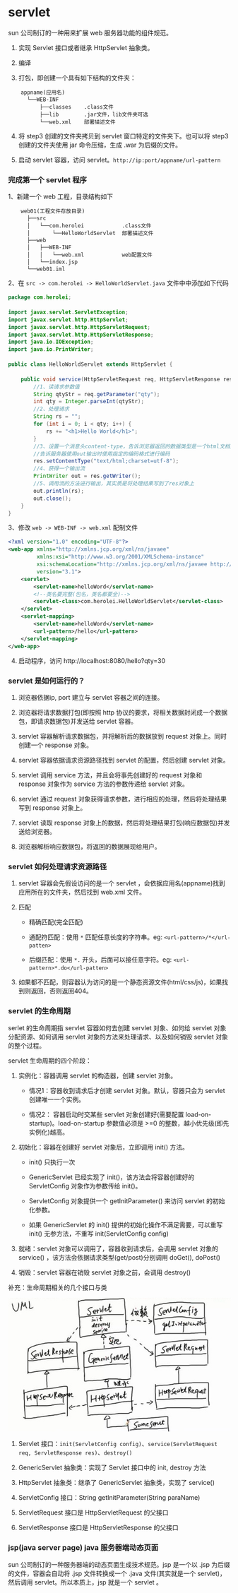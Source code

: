 # servlet

sun 公司制订的一种用来扩展 web 服务器功能的组件规范。

1. 实现 Servlet 接口或者继承 HttpServlet 抽象类。

2. 编译

3. 打包，即创建一个具有如下结构的文件夹：

```
    appname(应用名)
      └──WEB-INF
          ├──classes    .class文件
          ├──lib        .jar文件，lib文件夹可选
          └──web.xml    部署描述文件
```

4. 将 step3 创建的文件夹拷贝到 servlet 窗口特定的文件夹下。也可以将 step3 创建的文件夹使用 jar 命令压缩，生成 .war 为后缀的文件。
 
5. 启动 servlet 容器，访问 servlet。`http://ip:port/appname/url-pattern`


### 完成第一个 servlet 程序

1、新建一个 web 工程，目录结构如下

```
    web01(工程文件存放目录)
      ├──src
      │   └──com.herolei            .class文件
      │       └──HelloWorldServlet  部署描述文件 
      ├──web
      │   ├──WEB-INF
      │   │   └──web.xml            web配置文件
      │   └──index.jsp
      └──web01.iml
```

2、在 `src -> com.herolei -> HelloWorldServlet.java` 文件中中添加如下代码

```java
package com.herolei;

import javax.servlet.ServletException;
import javax.servlet.http.HttpServlet;
import javax.servlet.http.HttpServletRequest;
import javax.servlet.http.HttpServletResponse;
import java.io.IOException;
import java.io.PrintWriter;

public class HelloWorldServlet extends HttpServlet {

    public void service(HttpServletRequest req, HttpServletResponse res) throws IOException, ServletException {
        //1、读请求参数值
        String qtyStr = req.getParameter("qty");
        int qty = Integer.parseInt(qtyStr);
        //2、处理请求
        String rs = "";
        for (int i = 0; i < qty; i++) {
            rs += "<h1>Hello World</h1>";
        }
        //3、设置一个消息头content-type，告诉浏览器返回的数据类型是一个html文档及编码格式
        //告诉服务器使用out输出时使用指定的编码格式进行编码
        res.setContentType("text/html;charset=utf-8");
        //4、获得一个输出流
        PrintWriter out = res.getWriter();
        //5、调用流的方法进行输出，其实质是将处理结果写到了res对象上
        out.println(rs);
        out.close();
    }
}
```

3、修改 `web -> WEB-INF -> web.xml` 配制文件 

```xml
<?xml version="1.0" encoding="UTF-8"?>
<web-app xmlns="http://xmlns.jcp.org/xml/ns/javaee"
         xmlns:xsi="http://www.w3.org/2001/XMLSchema-instance"
         xsi:schemaLocation="http://xmlns.jcp.org/xml/ns/javaee http://xmlns.jcp.org/xml/ns/javaee/web-app_3_1.xsd"
         version="3.1">
    <servlet>
        <servlet-name>helloWord</servlet-name>
        <!--类名要完整(包名，类名都要全)-->
        <servlet-class>com.herolei.HelloWorldServlet</servlet-class>
    </servlet>
    <servlet-mapping>
        <servlet-name>helloWord</servlet-name>
        <url-pattern>/hello</url-pattern>
    </servlet-mapping>
</web-app>
```

4. 启动程序，访问 http://localhost:8080/hello?qty=30

### servlet 是如何运行的？

1. 浏览器依据ip, port 建立与 servlet 容器之间的连接。

2. 浏览器将请求数据打包(即按照 http 协议的要求，将相关数据封闭成一个数据包，即请求数据包)并发送给 servlet 容器。

3. servlet 容器解析请求数据包，并将解析后的数据放到 request 对象上。同时创建一个 response 对象。

4. servlet 容器依据请求资源路径找到 servlet 的配置，然后创建 servlet 对象。

5. servlet 调用 service 方法，并且会将事先创建好的 request 对象和 response 对象作为 service 方法的参数传递给 servlet 对象。

6. servlet 通过 request 对象获得请求参数，进行相应的处理，然后将处理结果写到 response 对象上。

7. servlet 读取 response 对象上的数据，然后将处理结果打包(响应数据包)并发送给浏览器。

8. 浏览器解析响应数据包，将返回的数据展现给用户。

### servlet 如何处理请求资源路径

1. servlet 容器会先假设访问的是一个 servlet ，会依据应用名(appname)找到应用所在的文件夹，然后找到 web.xml 文件。

2. 匹配 <url-pattern></url-pattern>

    * 精确匹配(完全匹配)
    
    * 通配符匹配：使用 `*` 匹配任意长度的字符串。eg: `<url-pattern>/*</url-patten>`
        
    * 后缀匹配：使用 `*.` 开头，后面可以接任意字符。eg: `<url-pattern>*.do</url-patten>`
    
3. 如果都不匹配，则容器认为访问的是一个静态资源文件(html/css/js)，如果找到则返回，否则返回404。

### servlet 的生命周期

serlet 的生命周期指 servlet 容器如何去创建 servlet 对象、如何给 servlet 对象分配资源、如何调用 servlet 对象的方法来处理请求、以及如何销毁 servlet 对象的整个过程。

servlet 生命周期的四个阶段：

1. 实例化：容器调用 servlet 的构造器，创建 servlet 对象。

    * 情况1：容器收到请求后才创建 servlet 对象。默认，容器只会为 servlet 创建唯一一个实例。
    
    * 情况2： 容器启动时交某些 servlet 对象创建好(需要配置 load-on-startup)。load-on-startup 参数值必须是 >=0 的整数，越小优先级(即先实例化)越高。
    
2. 初始化：容器在创建好 servlet 对象后，立即调用 init() 方法。

    * init() 只执行一次
    
    * GenericServlet 已经实现了 init()，该方法会将容器创建好的 ServletConfig 对象作为参数传给 init()。
    
    * ServletConfig 对象提供一个 getInitParameter() 来访问 servlet 的初始化参数。
    
    * 如果 GenericServlet 的 init() 提供的初始化操作不满足需要，可以重写 init() 无参方法，不重写 init(ServletConfig config)
    
3. 就绪：servlet 对象可以调用了，容器收到请求后，会调用 servlet 对象的 service() ，该方法会依据请求类型(get/post)分别调用 doGet(), doPost() 

4. 销毁：servlet 容器在销毁 servlet 对象之前，会调用 destroy()

补充：生命周期相关的几个接口与类

![servlet相关类](img/servlet_01.jpg)

1) Servlet 接口：`init(ServletConfig config)`、`service(ServletRequest req, ServletResponse res)`、`destroy()`

2) GenericServlet 抽象类：实现了 Servlet 接口中的 init, destroy 方法

3) HttpServlet 抽象类：继承了 GenericServlet 抽象类，实现了 service()

4) ServletConfig 接口：String getInitParameter(String paraName)

5) ServletRequest 接口是 HttpServletRequest 的父接口

6) ServletResponse 接口是 HttpServletResponse 的父接口


### jsp(java server page) java 服务器端动态页面

sun 公司制订的一种服务器端的动态页面生成技术规范。jsp 是一个以 .jsp 为后缀的文件，容器会自动将 .jsp 文件转换成一个 .java 文件(其实就是一个 servlet)，然后调用 servlet。所以本质上，jsp 就是一个 servlet 。